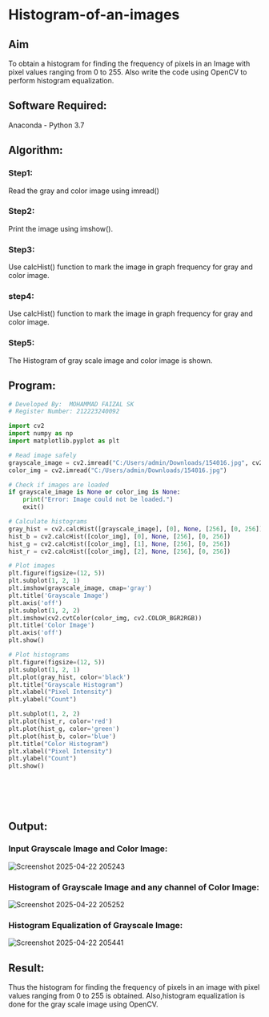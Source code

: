 # Histogram-of-an-images
## Aim
To obtain a histogram for finding the frequency of pixels in an Image with pixel values ranging from 0 to 255. Also write the code using OpenCV to perform histogram equalization.

## Software Required:
Anaconda - Python 3.7

## Algorithm:
### Step1:
Read the gray and color image using imread()

### Step2:
Print the image using imshow().



### Step3:
Use calcHist() function to mark the image in graph frequency for gray and color image.

### step4:
Use calcHist() function to mark the image in graph frequency for gray and color image.

### Step5:
The Histogram of gray scale image and color image is shown.


## Program:
```python
# Developed By:  MOHAMMAD FAIZAL SK
# Register Number: 212223240092

import cv2
import numpy as np
import matplotlib.pyplot as plt

# Read image safely
grayscale_image = cv2.imread("C:/Users/admin/Downloads/154016.jpg", cv2.IMREAD_GRAYSCALE)
color_img = cv2.imread("C:/Users/admin/Downloads/154016.jpg")

# Check if images are loaded
if grayscale_image is None or color_img is None:
    print("Error: Image could not be loaded.")
    exit()

# Calculate histograms
gray_hist = cv2.calcHist([grayscale_image], [0], None, [256], [0, 256])
hist_b = cv2.calcHist([color_img], [0], None, [256], [0, 256])
hist_g = cv2.calcHist([color_img], [1], None, [256], [0, 256])
hist_r = cv2.calcHist([color_img], [2], None, [256], [0, 256])

# Plot images
plt.figure(figsize=(12, 5))
plt.subplot(1, 2, 1)
plt.imshow(grayscale_image, cmap='gray')
plt.title('Grayscale Image')
plt.axis('off')
plt.subplot(1, 2, 2)
plt.imshow(cv2.cvtColor(color_img, cv2.COLOR_BGR2RGB))
plt.title('Color Image')
plt.axis('off')
plt.show()

# Plot histograms
plt.figure(figsize=(12, 5))
plt.subplot(1, 2, 1)
plt.plot(gray_hist, color='black')
plt.title("Grayscale Histogram")
plt.xlabel("Pixel Intensity")
plt.ylabel("Count")

plt.subplot(1, 2, 2)
plt.plot(hist_r, color='red')
plt.plot(hist_g, color='green')
plt.plot(hist_b, color='blue')
plt.title("Color Histogram")
plt.xlabel("Pixel Intensity")
plt.ylabel("Count")
plt.show()







```
## Output:
### Input Grayscale Image and Color Image:

![Screenshot 2025-04-22 205243](https://github.com/user-attachments/assets/f80f093f-7035-4ff2-9fea-545786da979c)


### Histogram of Grayscale Image and any channel of Color Image:


![Screenshot 2025-04-22 205252](https://github.com/user-attachments/assets/36420656-c11e-4019-8b02-8f8ab5598d91)


### Histogram Equalization of Grayscale Image:


![Screenshot 2025-04-22 205441](https://github.com/user-attachments/assets/10781bf4-99df-4a7b-a4f2-b4aebb5784b3)



## Result: 
Thus the histogram for finding the frequency of pixels in an image with pixel values ranging from 0 to 255 is obtained. Also,histogram equalization is done for the gray scale image using OpenCV.
